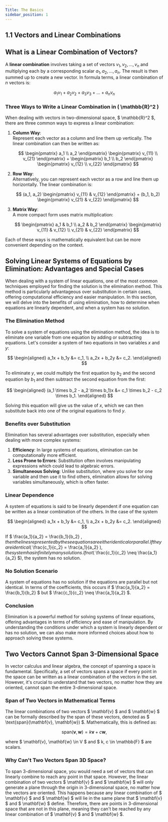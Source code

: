 ```yaml
---
Title: The Basics
sidebar_position: 1
---
```


## 1.1 Vectors and Linear Combinations
## What is a Linear Combination of Vectors?

A **linear combination** involves taking a set of vectors $v_1, v_2, \ldots, v_n$ and multiplying each by a corresponding scalar $a_1, a_2, \ldots, a_n$. The result is then summed up to create a new vector. In formula terms, a linear combination of $n$ vectors is:

$$
a_1v_1 + a_2v_2 + a_3v_3 + \ldots + a_nv_n
$$

### Three Ways to Write a Linear Combination in \( \mathbb{R}^2 \)

When dealing with vectors in two-dimensional space, $ \mathbb{R}^2 $, there are three common ways to express a linear combination:

1. **Column Way**:  
    Represent each vector as a column and line them up vertically. The linear combination can then be written as:

    $$
    \begin{pmatrix}
        a_1 \\
        a_2
    \end{pmatrix}
    \begin{pmatrix}
        v_{11} \\
        v_{21}
    \end{pmatrix}
    +
    \begin{pmatrix}
        b_1 \\
        b_2
    \end{pmatrix}
    \begin{pmatrix}
        v_{12} \\
        v_{22}
    \end{pmatrix}
    $$

2. **Row Way**:  
    Alternatively, you can represent each vector as a row and line them up horizontally. The linear combination is:

    $$
    (a_1, a_2) 
    \begin{pmatrix}
        v_{11} & v_{12} 
    \end{pmatrix}
    +
    (b_1, b_2) 
    \begin{pmatrix}
        v_{21} & v_{22} 
    \end{pmatrix}
    $$

3. **Matrix Way**:  
    A more compact form uses matrix multiplication:

    $$
    \begin{pmatrix}
        a_1 & b_1 \\
        a_2 & b_2
    \end{pmatrix}
    \begin{pmatrix}
        v_{11} & v_{12} \\
        v_{21} & v_{22}
    \end{pmatrix}
    $$

Each of these ways is mathematically equivalent but can be more convenient depending on the context.

## Solving Linear Systems of Equations by Elimination: Advantages and Special Cases

When dealing with a system of linear equations, one of the most common techniques employed for finding the solution is the elimination method. This method is particularly advantageous over substitution in certain cases, offering computational efficiency and easier manipulation. In this section, we will delve into the benefits of using elimination, how to determine when equations are linearly dependent, and when a system has no solution.

### The Elimination Method

To solve a system of equations using the elimination method, the idea is to eliminate one variable from one equation by adding or subtracting equations. Let's consider a system of two equations in two variables $x$ and $y$:

$$
\begin{aligned}
a_1x + b_1y &= c_1, \\
a_2x + b_2y &= c_2.
\end{aligned}
$$

To eliminate $y$, we could multiply the first equation by $b_2$ and the second equation by $b_1$ and then subtract the second equation from the first:

$$
\begin{aligned}
(a_1 \times b_2 - a_2 \times b_1)x &= c_1 \times b_2 - c_2 \times b_1.
\end{aligned}
$$

Solving this equation will give us the value of $x$, which we can then substitute back into one of the original equations to find $y$.

### Benefits over Substitution

Elimination has several advantages over substitution, especially when dealing with more complex systems:

1. **Efficiency**: In large systems of equations, elimination can be computationally more efficient.
2. **Less Prone to Errors**: Substitution often involves manipulating expressions which could lead to algebraic errors.
3. **Simultaneous Solving**: Unlike substitution, where you solve for one variable and then use it to find others, elimination allows for solving variables simultaneously, which is often faster.

### Linear Dependence

A system of equations is said to be linearly dependent if one equation can be written as a linear combination of the others. In the case of the system

$$
\begin{aligned}
a_1x + b_1y &= c_1, \\
a_2x + b_2y &= c_2.
\end{aligned}
$$

If $ \frac{a_1}{a_2} = \frac{b_1}{b_2} $, then the lines represented by these equations are either identical or parallel. If they are identical ($ \frac{c_1}{c_2} = \frac{a_1}{a_2} $), the system has infinitely many solutions. If not ($ \frac{c_1}{c_2} \neq \frac{a_1}{a_2} $), the system has no solution.

### No Solution Scenario

A system of equations has no solution if the equations are parallel but not identical. In terms of the coefficients, this occurs if $ \frac{a_1}{a_2} = \frac{b_1}{b_2} $ but $ \frac{c_1}{c_2} \neq \frac{a_1}{a_2} $.

### Conclusion

Elimination is a powerful method for solving systems of linear equations, offering advantages in terms of efficiency and ease of manipulation. By understanding the conditions under which a system is linearly dependent or has no solution, we can also make more informed choices about how to approach solving these systems.

## Two Vectors Cannot Span 3-Dimensional Space

In vector calculus and linear algebra, the concept of spanning a space is fundamental. Specifically, a set of vectors spans a space if every point in the space can be written as a linear combination of the vectors in the set. However, it's crucial to understand that two vectors, no matter how they are oriented, cannot span the entire 3-dimensional space.

### Span of Two Vectors in Mathematical Terms

The linear combinations of two vectors $ \mathbf{v} $ and $ \mathbf{w} $ can be formally described by the span of these vectors, denoted as $ \text{span}(\mathbf{v}, \mathbf{w}) $. Mathematically, this is defined as:

$$
\text{span}(\mathbf{v}, \mathbf{w}) = k\mathbf{v} + c\mathbf{w},
$$

where $ \mathbf{v}, \mathbf{w} \in V $ and $ k, c \in \mathbb{F} $ are scalars.

### Why Can't Two Vectors Span 3D Space?

To span 3-dimensional space, you would need a set of vectors that can linearly combine to reach any point in that space. However, the linear combination of two vectors $ \mathbf{v} $ and $ \mathbf{w} $ will only generate a plane through the origin in 3-dimensional space, no matter how the vectors are oriented. This happens because any linear combination of $ \mathbf{v} $ and $ \mathbf{w} $ will lie in the same plane that $ \mathbf{v} $ and $ \mathbf{w} $ define. Therefore, there are points in 3-dimensional space that are not in this plane, meaning they can't be reached by any linear combination of $ \mathbf{v} $ and $ \mathbf{w} $.

